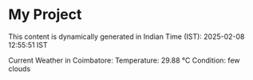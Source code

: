 # My Project

This content is dynamically generated in Indian Time (IST): 2025-02-08 12:55:51 IST


Current Weather in Coimbatore:
Temperature: 29.88 °C
Condition: few clouds
